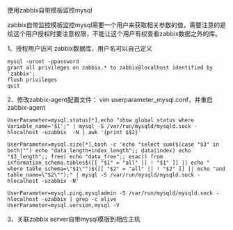 使用zabbix自带模板监控mysql

zabbix自带监控模板监控mysql需要一个用户来获取相关参数的值，需要注意的是给这个用户授权时要注意权限，不能让这个用户有权查看zabbix数据之外的库。

1、授权用户访问 zabbix数据库，用户名可以自己定义

    mysql -uroot -ppassword
    grant all privileges on zabbix.* to zabbix@localhost identified by 'zabbix';
    flush privileges
    quit

2、修改zabbix-agent配置文件： vim userparameter_mysql.conf，并重启zabbix-agent

    UserParameter=mysql.status[*],echo "show global status where Variable_name='$1';" | mysql -S /var/run/mysqld/mysqld.sock -hlocalhost -uzabbix  -N | awk '{print $$2}'
    
    UserParameter=mysql.size[*],bash -c 'echo "select sum($(case "$3" in both|"") echo "data_length+index_length";; data|index) echo "$3_length";; free) echo "data_free";; esac)) from information_schema.tables$([[ "$1" = "all" || ! "$1" ]] || echo " where table_schema=\"$1\"")$([[ "$2" = "all" || ! "$2" ]] || echo "and table_name=\"$2\"");" | mysql -S /var/run/mysqld/mysqld.sock -hlocalhost -uzabbix -N'
    
    UserParameter=mysql.ping,mysqladmin -S /var/run/mysqld/mysqld.sock -hlocalhost -uzabbix | grep -c alive
    UserParameter=mysql.version,mysql -V

3、关联zabbix server自带mysql模版到相应主机


